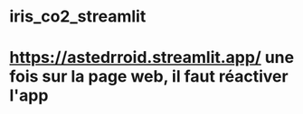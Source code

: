 # iris_co2_streamlit
# https://astedrroid.streamlit.app/      une fois sur la page web, il faut réactiver l'app
